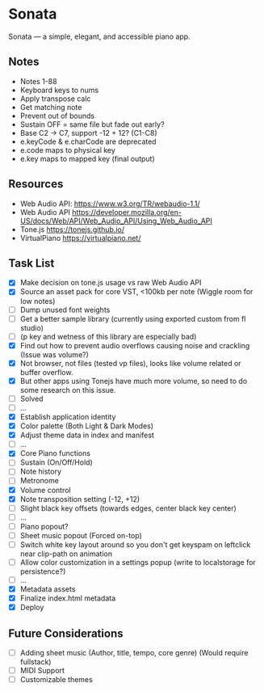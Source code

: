 # Sonata

Sonata — a simple, elegant, and accessible piano app.

## Notes

- Notes 1-88
- Keyboard keys to nums
- Apply transpose calc
- Get matching note
- Prevent out of bounds
- Sustain OFF = same file but fade out early?
- Base C2 -> C7, support -12 + 12? (C1-C8)
- e.keyCode & e.charCode are deprecated
- e.code maps to physical key
- e.key maps to mapped key (final output)

## Resources

- Web Audio API: https://www.w3.org/TR/webaudio-1.1/
- Web Audio API https://developer.mozilla.org/en-US/docs/Web/API/Web_Audio_API/Using_Web_Audio_API
- Tone.js https://tonejs.github.io/
- VirtualPiano https://virtualpiano.net/

## Task List

- [x] Make decision on tone.js usage vs raw Web Audio API
- [x] Source an asset pack for core VST, <100kb per note (Wiggle room for low notes)
- [ ] Dump unused font weights
- [ ] Get a better sample library (currently using exported custom from fl studio)
- [ ] (p key and wetness of this library are especially bad)
- [x] Find out how to prevent audio overflows causing noise and crackling (Issue was volume?)
- [x] Not browser, not files (tested vp files), looks like volume related or buffer overflow.
- [x] But other apps using Tonejs have much more volume, so need to do some research on this issue.
- [ ] Solved
- [ ] ...
- [x] Establish application identity
- [x] Color palette (Both Light & Dark Modes)
- [x] Adjust theme data in index and manifest
- [ ] ...
- [x] Core Piano functions
- [ ] Sustain (On/Off/Hold)
- [ ] Note history
- [ ] Metronome
- [x] Volume control
- [x] Note transposition setting (-12, +12)
- [ ] Slight black key offsets (towards edges, center black key center)
- [ ] ...
- [ ] Piano popout?
- [ ] Sheet music popout (Forced on-top)
- [ ] Switch white key layout around so you don't get keyspam on leftclick near clip-path on animation
- [ ] Allow color customization in a settings popup (write to localstorage for persistence?)
- [ ] ...
- [x] Metadata assets
- [x] Finalize index.html metadata
- [x] Deploy

## Future Considerations

- [ ] Adding sheet music (Author, title, tempo, core genre) (Would require fullstack)
- [ ] MIDI Support
- [ ] Customizable themes
